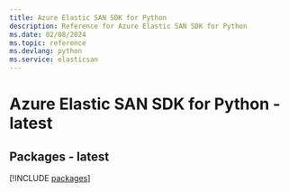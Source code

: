 ```yaml
---
title: Azure Elastic SAN SDK for Python
description: Reference for Azure Elastic SAN SDK for Python
ms.date: 02/08/2024
ms.topic: reference
ms.devlang: python
ms.service: elasticsan
---
```

# Azure Elastic SAN SDK for Python - latest
## Packages - latest
[!INCLUDE [packages](elastic-san-index.md)]